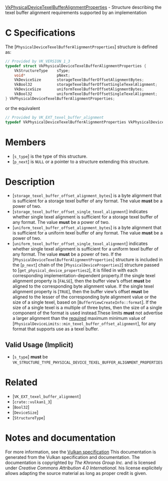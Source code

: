 [VkPhysicalDeviceTexelBufferAlignmentProperties](https://www.khronos.org/registry/vulkan/specs/1.3-extensions/man/html/VkPhysicalDeviceTexelBufferAlignmentProperties.html) - Structure describing the texel buffer alignment requirements supported by an implementation

# C Specifications
The [`PhysicalDeviceTexelBufferAlignmentProperties`] structure is
defined as:
```c
// Provided by VK_VERSION_1_3
typedef struct VkPhysicalDeviceTexelBufferAlignmentProperties {
    VkStructureType    sType;
    void*              pNext;
    VkDeviceSize       storageTexelBufferOffsetAlignmentBytes;
    VkBool32           storageTexelBufferOffsetSingleTexelAlignment;
    VkDeviceSize       uniformTexelBufferOffsetAlignmentBytes;
    VkBool32           uniformTexelBufferOffsetSingleTexelAlignment;
} VkPhysicalDeviceTexelBufferAlignmentProperties;
```
or the equivalent
```c
// Provided by VK_EXT_texel_buffer_alignment
typedef VkPhysicalDeviceTexelBufferAlignmentProperties VkPhysicalDeviceTexelBufferAlignmentPropertiesEXT;
```

# Members
- [`s_type`] is the type of this structure.
- [`p_next`] is `NULL` or a pointer to a structure extending this structure.

# Description
- [`storage_texel_buffer_offset_alignment_bytes`] is a byte alignment that is sufficient for a storage texel buffer of any format. The value  **must**  be a power of two.
- [`storage_texel_buffer_offset_single_texel_alignment`] indicates whether single texel alignment is sufficient for a storage texel buffer of any format. The value  **must**  be a power of two.
- [`uniform_texel_buffer_offset_alignment_bytes`] is a byte alignment that is sufficient for a uniform texel buffer of any format. The value  **must**  be a power of two.
- [`uniform_texel_buffer_offset_single_texel_alignment`] indicates whether single texel alignment is sufficient for a uniform texel buffer of any format. The value  **must**  be a power of two.
If the [`PhysicalDeviceTexelBufferAlignmentProperties`] structure is included in the [`p_next`] chain of the
[`PhysicalDeviceProperties2`] structure passed to
[`get_physical_device_properties2`], it is filled in with each
corresponding implementation-dependent property.If the single texel alignment property is [`FALSE`], then the buffer
view’s offset  **must**  be aligned to the corresponding byte alignment value.
If the single texel alignment property is [`TRUE`], then the buffer
view’s offset  **must**  be aligned to the lesser of the corresponding byte
alignment value or the size of a single texel, based on
[`BufferViewCreateInfo::format`].
If the size of a single texel is a multiple of three bytes, then the size of
a single component of the format is used instead.These limits  **must**  not advertise a larger alignment than the
[required](https://www.khronos.org/registry/vulkan/specs/1.3-extensions/html/vkspec.html#limits-required) maximum minimum value of
[`PhysicalDeviceLimits::min_texel_buffer_offset_alignment`], for any
format that supports use as a texel buffer.
## Valid Usage (Implicit)
-  [`s_type`] **must**  be `VK_STRUCTURE_TYPE_PHYSICAL_DEVICE_TEXEL_BUFFER_ALIGNMENT_PROPERTIES`

# Related
- [`VK_EXT_texel_buffer_alignment`]
- [`crate::vulkan1_3`]
- [`Bool32`]
- [`DeviceSize`]
- [`StructureType`]

# Notes and documentation
For more information, see the [Vulkan specification](https://www.khronos.org/registry/vulkan/specs/1.3-extensions/html/vkspec.html)
This documentation is generated from the Vulkan specification and documentation.
The documentation is copyrighted by *The Khronos Group Inc.* and is licensed under *Creative Commons Attribution 4.0 International*.
his license explicitely allows adapting the source material as long as proper credit is given.
        
